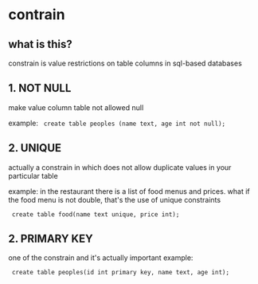 # contrain
## what is this?
constrain is value restrictions on table columns in sql-based databases

## 1. NOT NULL
make value column table not allowed null

example:
``` create table peoples (name text, age int not null);```

## 2. UNIQUE
actually a constrain in which does not allow duplicate values in your particular table

example: 
in the restaurant there is a list of food menus and prices. what if the food menu is not 
double, that's the use of unique constraints

``` create table food(name text unique, price int);```

## 2. PRIMARY KEY
one of the constrain and it's actually important
example: 

``` create table peoples(id int primary key, name text, age int);```
